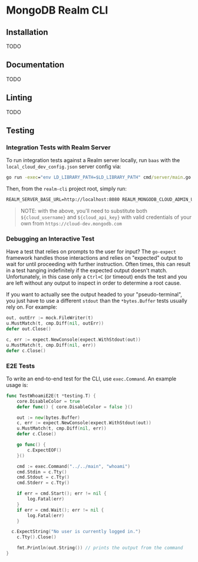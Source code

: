 # MongoDB Realm CLI

## Installation

TODO

## Documentation

TODO

## Linting

TODO

## Testing

### Integration Tests with Realm Server

To run integration tests against a Realm server locally, run `baas` with the `local_cloud_dev_config.json` server config via:

```cmd
go run -exec="env LD_LIBRARY_PATH=$LD_LIBRARY_PATH" cmd/server/main.go --configFile etc/configs/local_cloud_dev_config.json
```

Then, from the `realm-cli` project root, simply run:

```cmd
REALM_SERVER_BASE_URL=http://localhost:8080 REALM_MONGODB_CLOUD_ADMIN_USERNAME=${cloud_username} REALM_MONGODB_CLOUD_ADMIN_API_KEY=${cloud_api_key} go test -v -tags debug github.com/10gen/realm-cli/internal/cloud/realm -run 'Test'
```

> NOTE: with the above, you'll need to substitute both `${cloud_username}` and `${cloud_api_key}` with valid credentials of your own from `https://cloud-dev.mongodb.com`

### Debugging an Interactive Test

Have a test that relies on prompts to the user for input?  The `go-expect` framework handles those interactions and relies on "expected" output to wait for until proceeding with further instruction.  Often times, this can result in a test hanging indefinitely if the expected output doesn't match.  Unfortunately, in this case only a `Ctrl+C` (or timeout) ends the test and you are left without any output to inspect in order to determine a root cause.

If you want to actually see the output headed to your "pseudo-terminal", you just have to use a different `stdout` than the `*bytes.Buffer` tests usually rely on.  For example:

```go
out, outErr := mock.FileWriter(t)
u.MustMatch(t, cmp.Diff(nil, outErr))
defer out.Close()

c, err := expect.NewConsole(expect.WithStdout(out))
u.MustMatch(t, cmp.Diff(nil, err))
defer c.Close()
```

### E2E Tests

To write an end-to-end test for the CLI, use `exec.Command`.  An example usage is:

```go
func TestWhoamiE2E(t *testing.T) {
	core.DisableColor = true
	defer func() { core.DisableColor = false }()

	out := new(bytes.Buffer)
	c, err := expect.NewConsole(expect.WithStdout(out))
	u.MustMatch(t, cmp.Diff(nil, err))
	defer c.Close()

	go func() {
		c.ExpectEOF()
	}()

	cmd := exec.Command("../../main", "whoami")
	cmd.Stdin = c.Tty()
	cmd.Stdout = c.Tty()
	cmd.Stderr = c.Tty()

	if err = cmd.Start(); err != nil {
		log.Fatal(err)
	}
	if err = cmd.Wait(); err != nil {
		log.Fatal(err)
	}

  c.ExpectString("No user is currently logged in.")
	c.Tty().Close()

	fmt.Println(out.String()) // prints the output from the command
}
```
